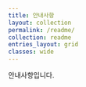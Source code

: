 ```yaml
---
title: 안내사항
layout: collection
permalink: /readme/
collection: readme
entries_layout: grid
classes: wide
---
```


안내사항입니다.
